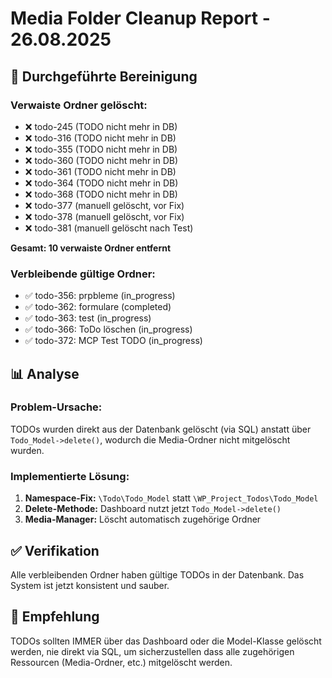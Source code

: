 # Media Folder Cleanup Report - 26.08.2025

## 🧹 Durchgeführte Bereinigung

### Verwaiste Ordner gelöscht:
- ❌ todo-245 (TODO nicht mehr in DB)
- ❌ todo-316 (TODO nicht mehr in DB)  
- ❌ todo-355 (TODO nicht mehr in DB)
- ❌ todo-360 (TODO nicht mehr in DB)
- ❌ todo-361 (TODO nicht mehr in DB)
- ❌ todo-364 (TODO nicht mehr in DB)
- ❌ todo-368 (TODO nicht mehr in DB)
- ❌ todo-377 (manuell gelöscht, vor Fix)
- ❌ todo-378 (manuell gelöscht, vor Fix)
- ❌ todo-381 (manuell gelöscht nach Test)

**Gesamt: 10 verwaiste Ordner entfernt**

### Verbleibende gültige Ordner:
- ✅ todo-356: prpbleme (in_progress)
- ✅ todo-362: formulare (completed)
- ✅ todo-363: test (in_progress)
- ✅ todo-366: ToDo löschen (in_progress)
- ✅ todo-372: MCP Test TODO (in_progress)

## 📊 Analyse

### Problem-Ursache:
TODOs wurden direkt aus der Datenbank gelöscht (via SQL) anstatt über `Todo_Model->delete()`, wodurch die Media-Ordner nicht mitgelöscht wurden.

### Implementierte Lösung:
1. **Namespace-Fix:** `\Todo\Todo_Model` statt `\WP_Project_Todos\Todo_Model`
2. **Delete-Methode:** Dashboard nutzt jetzt `Todo_Model->delete()`
3. **Media-Manager:** Löscht automatisch zugehörige Ordner

## ✅ Verifikation

Alle verbleibenden Ordner haben gültige TODOs in der Datenbank.
Das System ist jetzt konsistent und sauber.

## 🔧 Empfehlung

TODOs sollten IMMER über das Dashboard oder die Model-Klasse gelöscht werden, nie direkt via SQL, um sicherzustellen dass alle zugehörigen Ressourcen (Media-Ordner, etc.) mitgelöscht werden.